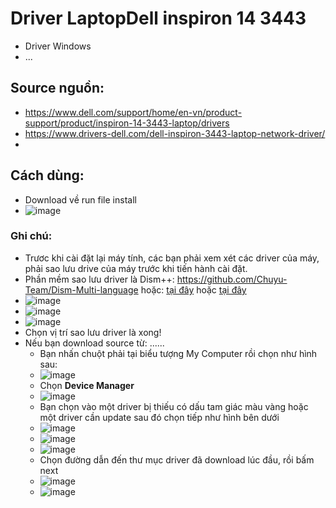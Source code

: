 # Driver LaptopDell inspiron 14 3443
- Driver Windows
- ...

## Source nguồn:
- https://www.dell.com/support/home/en-vn/product-support/product/inspiron-14-3443-laptop/drivers
- https://www.drivers-dell.com/dell-inspiron-3443-laptop-network-driver/
- 

## Cách dùng:
  - Download về run file install
  - ![image](https://github.com/BsNgChiThanh/DriverLaptopXiaomiMiBook12.5/assets/82578024/ef25095f-486a-445b-b2d1-ff439f38be06)

### Ghi chú:
- Trươc khi cài đặt lại máy tính, các bạn phải xem xét các driver của máy, phải sao lưu drive của máy trước khi tiến hành cài đặt.
- Phần mềm sao lưu driver là Dism++: https://github.com/Chuyu-Team/Dism-Multi-language hoặc: [tại đây](https://drive.google.com/drive/folders/1bC_pRgyoGk80uFmXOe-_qQ6kr9mc0GKT?usp=sharing) hoặc [tại đây](https://raw.githubusercontent.com/BsNgChiThanh/DriverLaptopXiaomiMiBook12.5/IMP/Dism%2B%2B10.1.1002.rar)
- ![image](https://github.com/BsNgChiThanh/DriverLaptopXiaomiMiBook12.5/assets/82578024/a8eef597-9094-41f4-986a-2d980c55d715)
- ![image](https://github.com/BsNgChiThanh/DriverLaptopXiaomiMiBook12.5/assets/82578024/6a4a5411-4708-4040-a95a-1d3d969a5e34)
- ![image](https://github.com/BsNgChiThanh/DriverLaptopXiaomiMiBook12.5/assets/82578024/d0616fe7-411a-4497-b3a9-107d90544a78)
- Chọn vị trí sao lưu driver là xong!
- Nếu bạn download source từ: ......
  - Bạn nhấn chuột phải tại biểu tượng My Computer rồi chọn như hình sau:
  - ![image](https://github.com/BsNgChiThanh/DriverLaptopXiaomiMiBook12.5/assets/82578024/3b597b5b-0f7d-4949-b580-805a159480b8)
  - Chọn **Device Manager**
  - ![image](https://github.com/BsNgChiThanh/DriverLaptopXiaomiMiBook12.5/assets/82578024/1d117a38-1e6a-4c76-90d3-47a24fa6090e)
  - Bạn chọn vào một driver bị thiếu có dấu tam giác màu vàng hoặc một driver cần update sau đó chọn tiếp như hình bên dưới
  - ![image](https://github.com/BsNgChiThanh/DriverLaptopXiaomiMiBook12.5/assets/82578024/4e5bf0f2-9b46-4ca9-95e3-90c96c22fe0d)
  - ![image](https://github.com/BsNgChiThanh/DriverLaptopXiaomiMiBook12.5/assets/82578024/5e18badf-d7db-480e-a51a-ca3e10c5e77d)
  - ![image](https://github.com/BsNgChiThanh/DriverLaptopXiaomiMiBook12.5/assets/82578024/2c85dce2-6738-4606-91c4-4ff279d35499)
  - Chọn đường dẫn đến thư mục driver đã download lúc đầu, rồi bấm next
  - ![image](https://github.com/BsNgChiThanh/DriverLaptopXiaomiMiBook12.5/assets/82578024/e26284d2-a230-4f08-b338-0054d3156708)
  - ![image](https://github.com/BsNgChiThanh/DriverLaptopXiaomiMiBook12.5/assets/82578024/3e839f57-2b0b-470a-94ae-99be73577f4c)

